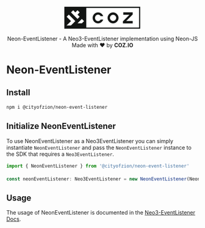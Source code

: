 <p align="center">
  <img
    src="../../.github/resources/images/coz.png"
    width="200px;">
</p>

<p align="center">
  Neon-EventListener - A Neo3-EventListener implementation using Neon-JS
  <br/> Made with ❤ by <b>COZ.IO</b>
</p>

# Neon-EventListener

## Install

```bash
npm i @cityofzion/neon-event-listener
```

## Initialize NeonEventListener
To use NeonEventListener as a Neo3EventListener you can simply instantiate `NeonEventListener` and pass the `NeonEventListener` instance to the SDK that requires a `Neo3EventListener`.

```ts
import { NeonEventListener } from '@cityofzion/neon-event-listener'

const neonEventListener: Neo3EventListener = new NeonEventListener(NeonEventListener.MAINNET)
```

## Usage
The usage of NeonEventListener is documented in the [Neo3-EventListener Docs](https://htmlpreview.github.io/?https://raw.githubusercontent.com/CityOfZion/neo3-event-listener/master/packages/neo3-event-listener/docs/modules.html).
